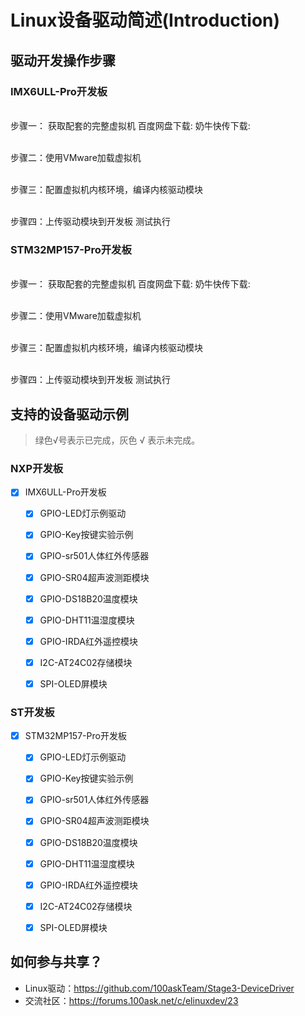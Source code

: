 # Linux设备驱动简述(Introduction)

## 驱动开发操作步骤
### IMX6ULL-Pro开发板
<br>步骤一： 获取配套的完整虚拟机
    百度网盘下载:   奶牛快传下载:

<br>步骤二：使用VMware加载虚拟机

<br>步骤三：配置虚拟机内核环境，编译内核驱动模块


<br>步骤四：上传驱动模块到开发板 测试执行

### STM32MP157-Pro开发板
<br>步骤一： 获取配套的完整虚拟机
    百度网盘下载:   奶牛快传下载:

<br>步骤二：使用VMware加载虚拟机


<br>步骤三：配置虚拟机内核环境，编译内核驱动模块


<br>步骤四：上传驱动模块到开发板 测试执行





## 支持的设备驱动示例
> 绿色√号表示已完成，灰色 √ 表示未完成。
### NXP开发板
- [x] IMX6ULL-Pro开发板
    * [x] GPIO-LED灯示例驱动
    * [x] GPIO-Key按键实验示例
    * [x] GPIO-sr501人体红外传感器
    * [x] GPIO-SR04超声波测距模块
    * [x] GPIO-DS18B20温度模块
    * [x] GPIO-DHT11温湿度模块
    * [x] GPIO-IRDA红外遥控模块
    * [x] I2C-AT24C02存储模块
    * [x] SPI-OLED屏模块


### ST开发板

- [x] STM32MP157-Pro开发板
    * [x] GPIO-LED灯示例驱动
    * [x] GPIO-Key按键实验示例
    * [x] GPIO-sr501人体红外传感器
    * [x] GPIO-SR04超声波测距模块
    * [x] GPIO-DS18B20温度模块
    * [x] GPIO-DHT11温湿度模块
    * [x] GPIO-IRDA红外遥控模块
    * [x] I2C-AT24C02存储模块
    * [x] SPI-OLED屏模块









## 如何参与共享？
* Linux驱动：https://github.com/100askTeam/Stage3-DeviceDriver
* 交流社区：https://forums.100ask.net/c/elinuxdev/23